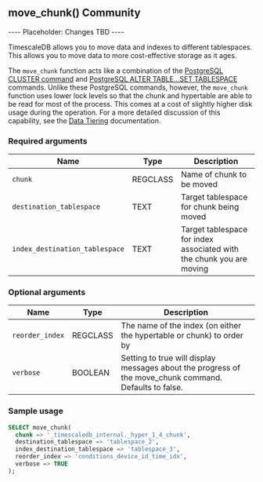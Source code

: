 ## move_chunk() <tag type="community">Community</tag>

---- Placeholder: Changes TBD ----

TimescaleDB allows you to move data and indexes to different tablespaces. This
allows you to move data to more cost-effective storage as it ages.

The `move_chunk` function acts like a combination of the
[PostgreSQL CLUSTER command][postgres-cluster] and
[PostgreSQL ALTER TABLE...SET TABLESPACE][postgres-altertable] commands. Unlike
these PostgreSQL commands, however, the `move_chunk` function uses lower lock
levels so that the chunk and hypertable are able to be read for most of the
process. This comes at a cost of slightly higher disk usage during the
operation. For a more detailed discussion of this capability, see the [Data
Tiering][using-data-tiering] documentation.

### Required arguments

|Name|Type|Description|
|-|-|-|
|`chunk`|REGCLASS|Name of chunk to be moved|
|`destination_tablespace`|TEXT|Target tablespace for chunk being moved|
|`index_destination_tablespace`|TEXT|Target tablespace for index associated with the chunk you are moving|

### Optional arguments

|Name|Type|Description|
|-|-|-|
|`reorder_index`|REGCLASS|The name of the index (on either the hypertable or chunk) to order by|
|`verbose`|BOOLEAN|Setting to true will display messages about the progress of the move_chunk command. Defaults to false.|


### Sample usage

``` sql
SELECT move_chunk(
  chunk => '_timescaledb_internal._hyper_1_4_chunk',
  destination_tablespace => 'tablespace_2',
  index_destination_tablespace => 'tablespace_3',
  reorder_index => 'conditions_device_id_time_idx',
  verbose => TRUE
);
```

[postgres-cluster]: https://www.postgresql.org/docs/current/sql-cluster.html
[postgres-altertable]: https://www.postgresql.org/docs/13/sql-altertable.html
[using-data-tiering]: timescaledb/how-to-guides/data-tiering/
